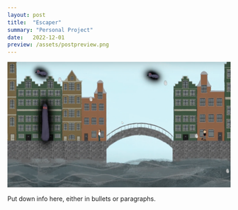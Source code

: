 ```yaml
---
layout: post
title:  "Escaper"
summary: "Personal Project"
date:   2022-12-01
preview: /assets/postpreview.png
---
```


![Picture 1](/assets//Art_House/front.png)

Put down info here, either in bullets or paragraphs.
